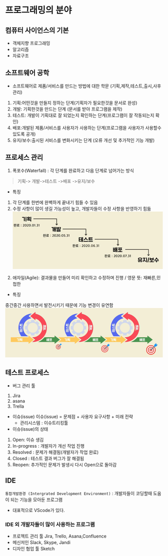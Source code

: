 # 프로그래밍의 분야
## 컴퓨터 사이언스의 기본
- 객체지향 프로그래밍
- 알고리즘
- 자료구조

## 소프트웨어 공학
- 소프트웨어로 제품/서비스를 만드는 방법에 대한 학문
(기획,제작,테스트,출시,사후관리)
1. 기획:어떤것을 만들지 정하는 단계(기획자가 필요한것을 문서로 완성)
2. 개발: 기획한것을 만드는 단계 (문서를 받아 프로그램을 제작)
3. 테스트: 개발이 기획대로 잘 되었는지 확인하는 단계(프로그램이 잘 작동되는지 확인)
4. 배포:개발된 제품/서비스를 사용자가 사용하는 단계(프로그램을 사용자가 사용할수 있도록 공개)
5. 유지/보수:출시된 서비스를 변화시키는 단계 (오류 개선 및 추가적인 기능 개발)

## 프로세스 관리
1. 폭포수(Waterfall) : 각 단계를 완료하고 다음 단계로 넘어가는 방식

> 기획-> 개발->테스트 ->배포 ->유지/보수

- 특징
1) 각 단계를 한번에 완벽하게 끝내기 힘들 수 있음
2) 수정 사항이 많이 생길 가능성이 높고, 개발자들이 수정 사항을 반영하기 힘듦
![Alt text](image.png)

2. 애자일(Agile): 결과물을 만들어 미리 확인하고 수정하며 진행 / 영문 뜻: 재빠른,민첩한

- 특징

중간중간 사용하면서 발전시키기 때문에 기능 변경이 유연함
![Alt text](image-1.png)

## 테스트 프로세스
- 버그 관리 툴
1. Jira
2. asana
3. Trella

- 이슈(issue)
이슈(issue) = 문제점 + 사용자 요구사항 + 미래 전략
    - 관리시스템 : 이슈트리킹툴
- 이슈(issue)의 상태
1. Open: 이슈 생김
2. In-progress : 개발자가 개선 작업 진행
3. Resolved : 문제가 해결됨(개발자가 작업 완료)
4. Closed : 테스트 결과 버그가 잘 해결됨
5. Reopen: 추가적인 문제가 발생시 다시 Open으로 돌아감


## IDE
`통합개발환경 (Intergrated Development Environment)` : 개발자들이 코딩할때 도움이 되는 기능을 모아둔 프로그램

- 대표적으로 VScode가 있다.

### IDE 외 개발자들이 많이 사용하는 프로그램

- 프로젝트 관리 툴
Jira, Trello, Asana,Confluence
- 메신저인
Slack, Skype, Jandi
- 디자인 협업 툴
Sketch
